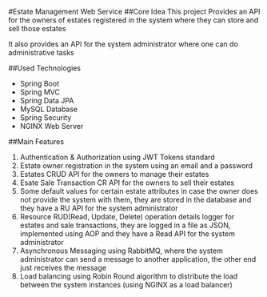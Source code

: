 #Estate Management Web Service
##Core Idea
This project Provides an API for the owners of estates registered in the system where they can store
and sell those estates

It also provides an API for the system administrator where one can do administrative tasks

##Used Technologies
* Spring Boot
* Spring MVC
* Spring Data JPA
* MySQL Database
* Spring Security
* NGINX Web Server

##Main Features
1. Authentication & Authorization using JWT Tokens standard
2. Estate owner registration in the system using an email and a password
2. Estates CRUD API for the owners to manage their estates
3. Esate Sale Transaction CR API for the owners to sell their estates
4. Some default values for certain estate attributes in case the owner does not provide the system with them, they are stored in the database
and they have a RU API for the system administrator
5. Resource RUD(Read, Update, Delete) operation details logger for estates and sale transactions, they are logged in a file as JSON, implemented using AOP
and they have a Read API for the system administrator
6. Asynchronous Messaging using RabbitMQ, where the system administrator can send a message to another application, the other end just receives the message
7. Load balancing using Robin Round algorithm to distribute the load between the system instances (using NGINX as a load balancer)
